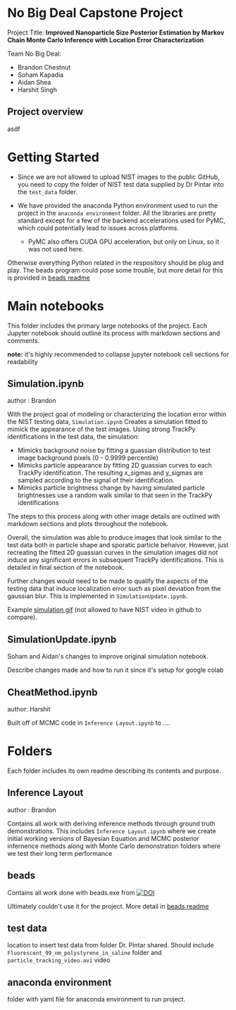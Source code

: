 # No Big Deal Capstone Project
Project Title: **Improved Nanoparticle Size Posterior Estimation by Markov Chain Monte Carlo Inference with Location Error Characterization**

Team No Big Deal:
- Brandon Chestnut
- Soham Kapadia
- Aidan Shea
- Harshit Singh

## Project overview

asdf



# Getting Started

- Since we are not allowed to upload NIST images to the public GitHub, you need to copy the folder of NIST test data supplied by Dr Pintar into the `test_data` folder.

- We have provided the anaconda Python environment used to run the project in the `anaconda environment` folder. All the libraries are pretty standard except for a few of the backend accelerations used for PyMC, which could potentially lead to issues across platforms.
   - PyMC also offers CUDA GPU acceleration, but only on Linux, so it was not used here.

Otherwise everything Python related in the respository should be plug and play. The beads program could pose some trouble, but more detail for this is provided in [beads readme](https://github.com/brandonc732/No-Big-Deal-Captsone-Project/blob/main/beads/readme.md)

# Main notebooks

This folder includes the primary large notebooks of the project. Each Jupyter notebook should outline its process with markdown sections and comments.

**note:** it's highly recommended to collapse jupyter notebook cell sections for readability 

## Simulation.ipynb

author : Brandon

With the project goal of modeling or characterizing the location error within the NIST testing data, `Simulation.ipynb` Creates a simulation fitted to mimick the appearance of the test images. Using strong TrackPy identifications in the test data, the simulation:

- Mimicks background noise by fitting a guassian distribution to test image background pixels (0 - 0.9999 percentile)
- Mimicks particle appearance by fitting 2D guassian curves to each TrackPy identification. The resulting x_sigmas and y_sigmas are sampled according to the signal of their identification.
- Mimicks particle brightness change by having simulated particle brightnesses use a random walk similar to that seen in the TrackPy identifications

The steps to this process along with other image details are outlined with markdown sections and plots throughout the notebook.

Overall, the simulation was able to produce images that look similar to the test data both in particle shape and sporatic particle behaivor. However, just recreating the fitted 2D guassian curves in the simulation images did not induce any significant errors in subsequent TrackPy identifications. This is detailed in final section of the notebook.

Further changes would need to be made to qualify the aspects of the testing data that induce localization error such as pixel deviation from the gaussian blur. This is implemented in `SimulationUpdate.ipynb`.

Example [simulation gif](readme_images/sim_gamma.gif) (not allowed to have NIST video in github to compare).


## SimulationUpdate.ipynb

Soham and Aidan's changes to improve original simulation notebook.

Describe changes made and how to run it since it's setup for google colab

## CheatMethod.ipynb

author: Harshit

Built off of MCMC code in `Inference Layout.ipynb` to ....


# Folders

Each folder includes its own readme describing its contents and purpose.

## Inference Layout

author : Brandon

Contains all work with deriving inference methods through ground truth demonstrations. This includes `Inference Layout.ipynb` where we create initial working versions of Bayesian Equation and MCMC posterior infernence methods along with Monte Carlo demonstration folders where we test their long term performance

## beads

Contains all work done with beads.exe from [![DOI](https://img.shields.io/badge/DOI-10.1214%2F09--AOAS299-blue)](https://doi.org/10.1214/09-AOAS299)

Ultimately couldn't use it for the project. More detail in [beads readme](https://github.com/brandonc732/No-Big-Deal-Captsone-Project/blob/main/beads/readme.md)

## test data

location to insert test data from folder Dr. Pintar shared. Should include `Fluorescent_99_nm_polystyrene_in_saline` folder and `particle_tracking_video.avi` video

## anaconda environment

folder with yaml file for anaconda environment to run project.
